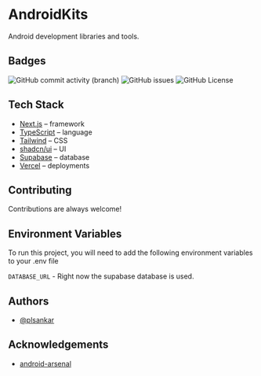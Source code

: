 # AndroidKits

Android development libraries and tools.

## Badges

![GitHub commit activity (branch)](https://img.shields.io/github/commit-activity/t/plsankar/androidkits)
![GitHub issues](https://img.shields.io/github/issues/plsankar/androidkits)
![GitHub License](https://img.shields.io/github/license/plsankar/androidkits)

## Tech Stack

-   [Next.js](https://nextjs.org/) – framework
-   [TypeScript](https://www.typescriptlang.org/) – language
-   [Tailwind](https://tailwindcss.com/) – CSS
-   [shadcn/ui](https://ui.shadcn.com/) – UI
-   [Supabase](https://supabase.com/) – database
-   [Vercel](https://vercel.com/) – deployments

## Contributing

Contributions are always welcome!

## Environment Variables

To run this project, you will need to add the following environment variables to your .env file

`DATABASE_URL` - Right now the supabase database is used.

## Authors

-   [@plsankar](https://www.github.com/plsankar)

## Acknowledgements

-   [android-arsenal](https://android-arsenal.com/)
